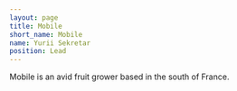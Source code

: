```yaml
---
layout: page
title: Mobile
short_name: Mobile
name: Yurii Sekretar
position: Lead
---
```

Mobile is an avid fruit grower based in the south of France.

